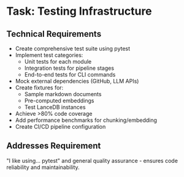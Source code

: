# Task: Testing Infrastructure

## Technical Requirements
- Create comprehensive test suite using pytest
- Implement test categories:
  - Unit tests for each module
  - Integration tests for pipeline stages
  - End-to-end tests for CLI commands
- Mock external dependencies (GitHub, LLM APIs)
- Create fixtures for:
  - Sample markdown documents
  - Pre-computed embeddings
  - Test LanceDB instances
- Achieve >80% code coverage
- Add performance benchmarks for chunking/embedding
- Create CI/CD pipeline configuration

## Addresses Requirement
"I like using... pytest" and general quality assurance - ensures code reliability and maintainability.